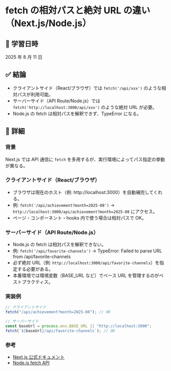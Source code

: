 # fetch の相対パスと絶対 URL の違い（Next.js/Node.js）

## 📅 学習日時

2025 年 8 月 11 日

## ✅ 結論

- クライアントサイド（React/ブラウザ）では `fetch('/api/xxx')` のような相対パスが利用可能。
- サーバーサイド（API Route/Node.js）では `fetch('http://localhost:3000/api/xxx')` のような絶対 URL が必要。
- Node.js の fetch は相対パスを解釈できず、TypeError になる。

## 🧠 詳細

### 背景

Next.js では API 通信に `fetch` を多用するが、実行環境によってパス指定の挙動が異なる。

### クライアントサイド（React/ブラウザ）

- ブラウザは現在のホスト（例: http://localhost:3000）を自動補完してくれる。
- 例: `fetch('/api/achievement?month=2025-08')` → `http://localhost:3000/api/achievement?month=2025-08` にアクセス。
- ページ・コンポーネント・hooks 内で使う場合は相対パスで OK。

### サーバーサイド（API Route/Node.js）

- Node.js の fetch は相対パスを解釈できない。
- 例: `fetch('/api/favorite-channels')` → TypeError: Failed to parse URL from /api/favorite-channels
- 必ず絶対 URL（例: `http://localhost:3000/api/favorite-channels`）を指定する必要がある。
- 本番環境では環境変数（BASE_URL など）でベース URL を管理するのがベストプラクティス。

### 実装例

```typescript
// クライアントサイド
fetch("/api/achievement?month=2025-08"); // OK

// サーバーサイド
const baseUrl = process.env.BASE_URL || "http://localhost:3000";
fetch(`${baseUrl}/api/favorite-channels`); // OK
```

### 参考

- [Next.js 公式ドキュメント](https://nextjs.org/docs/app/building-your-application/data-fetching/fetching)
- [Node.js fetch API](https://nodejs.org/api/globals.html#fetch)
